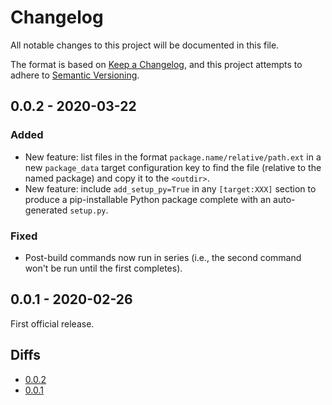 # Changelog
All notable changes to this project will be documented in this file.

The format is based on [Keep a Changelog](https://keepachangelog.com/en/1.0.0/),
and this project attempts to adhere to [Semantic Versioning](https://semver.org/spec/v2.0.0.html).

## 0.0.2 - 2020-03-22

### Added
 - New feature: list files in the format `package.name/relative/path.ext` in a
   new `package_data` target configuration key to find the file (relative to the
   named package) and copy it to the `<outdir>`.
 - New feature: include `add_setup_py=True` in any `[target:XXX]` section to
   produce a pip-installable Python package complete with an auto-generated
   `setup.py`.

### Fixed
 - Post-build commands now run in series (i.e., the second command won't be run
   until the first completes).

## 0.0.1 - 2020-02-26

First official release.

## Diffs
- [0.0.2](https://github.com/sclabs/treeshaker/compare/v0.0.1...v0.0.2)
- [0.0.1](https://github.com/sclabs/treeshaker/tree/v0.0.1)
